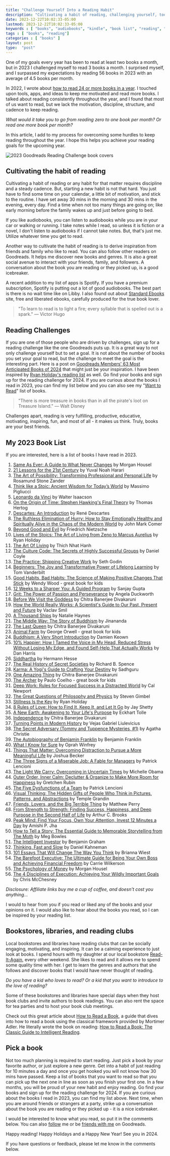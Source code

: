```yaml
---
title: "Challenge Yourself Into a Reading Habit"
description: "Cultivating a habit of reading, challenging yourself, tools and apps to help develop a reading habit, book reading lists and resources."
date: 2023-12-22T10:02:33-05:00
lastmod: 2023-12-22T10:02:33-05:00
keywords : [ "books", "audiobooks", "kindle", "book list", "reading", "bookclub", "habit", "book stores", "libraries"]
tags : [ "books", "reading"]
categories : [ "books" ]
layout: post
type:  "post"
---
```


One of my goals every year has been to read at least two books a month, but in 2023 I challenged myself to read 3 books a month. I surprised myself, and I surpassed my expectations by reading 56 books in 2023 with an average of 4.5 books per month. 

In 2022, I wrote about [how to read 24 or more books in a year](/posts/how-to-read-24-or-more-books-in-a-year/). I touched upon tools, apps, and ideas to keep me motivated and read more books. I talked about reading consistently throughout the year, and I found that most of us want to read, but we lack the motivation, discipline, structure, and cadence to keep reading.

*What would it take you to go from reading zero to one book per month? Or read one more book per month?*

In this article, I add to my process for overcoming some hurdles to keep reading throughout the year. I hope this helps you achieve your reading goals for the upcoming year. 
<!--more-->

![2023 Goodreads Reading Challenge book covers](https://github.com/rupakg/blog/assets/8188/9913ac1a-a8d5-47a8-8fdf-5d656d389988)

## Cultivating the habit of reading

Cultivating a habit of reading or any habit for that matter requires discipline and a steady cadence. But, starting a new habit is not that hard. You just have to find some time on your calendar, a little bit of motivation, and stick to the routine. I have set away 30 mins in the morning and 30 mins in the evening, every day. Find a time when not too many things are going on; like early morning before the family wakes up and just before going to bed. 

If you like audiobooks, you can listen to audiobooks while you are in your car or walking or running. I take notes while I read, so unless it is fiction or a novel, I don't listen to audiobooks if I cannot take notes. But, that's just me. Utilize whatever time you get to read.

Another way to cultivate the habit of reading is to derive inspiration from friends and family who like to read. You can also follow other readers on Goodreads. It helps me discover new books and genres. It is also a great social avenue to interact with your friends, family, and followers. A conversation about the book you are reading or they picked up, is a good icebreaker.

A recent addition to my list of apps is Spotify. If you have a premium subscription, Spotify is putting out a lot of good audiobooks. The best part is there is no wait time like on Libby. I also found out about [Standard Ebooks](https://standardebooks.org) site, free and liberated ebooks, carefully produced for the true book lover.

>"To learn to read is to light a fire; every syllable that is spelled out is a spark." ― Victor Hugo

## Reading Challenges

If you are one of those people who are driven by challenges, sign up for a reading challenge like the one Goodreads puts up. It is a great way to not only challenge yourself but to set a goal. It is not about the number of books you set your goal to read, but the challenge to meet the goal is the interesting part. Here is a post on [Goodreads Members' 63 Most Anticipated Books of 2024](https://www.goodreads.com/blog/show/2673-goodreads-members-most-anticipated-books-of-2024?ref=MA24_eb) that might just be your inspiration. I have been inspired by [Ryan Holiday's reading list](https://ryanholiday.net/the-reading-list/) as well. Go find your books and sign up for the reading challenge for 2024. If you are curious about the books I read in 2023, you can find my list below and you can also see my "[Want to Read](https://www.goodreads.com/review/list/30107236-rupak-ganguly?ref=nav_mybooks&shelf=to-read)" list of books.

>"There is more treasure in books than in all the pirate's loot on Treasure Island." ― Walt Disney

Challenges apart, reading is very fulfilling, productive, educative, motivating, inspiring, fun, and most of all - it makes us think. Truly, books are your best friends.

## My 2023 Book List

If you are interested, here is a list of books I have read in 2023.

1. [Same As Ever: A Guide to What Never Changes](https://amzn.to/47ojGDD) by Morgan Housel
2. [21 Lessons for the 21st Century](https://amzn.to/3RyyUzH) by Yuval Noah Harari
3. [The Art of Possibility: Transforming Professional and Personal Life](https://amzn.to/4artH5B) by Rosamund Stone Zander
4. [Think like a Stoic: Ancient Wisdom for Today’s World](https://amzn.to/41wgpk1) by Massimo Pigliucci
5. [Leonardo da Vinci](https://amzn.to/48ubUJh) by Walter Isaacson
6. [On the Origin of Time: Stephen Hawking's Final Theory](https://amzn.to/48nZbHW) by Thomas Hertog
7. [Descartes: An Introduction](https://amzn.to/3RsZ3QF) by René Descartes
8. [The Ruthless Elimination of Hurry: How to Stay Emotionally Healthy and Spiritually Alive in the Chaos of the Modern World](https://amzn.to/3v64e1s) by John Mark Comer
9. [Beyond Good and Evil](https://amzn.to/41wgMuV) by Friedrich Nietzsche
10. [Lives of the Stoics: The Art of Living from Zeno to Marcus Aurelius](https://amzn.to/41yvf9F) by Ryan Holiday
11. [The Art Of Living](https://amzn.to/487e6Xl) by Thich Nhat Hanh
12. [The Culture Code: The Secrets of Highly Successful Groups](https://amzn.to/3RRoEnE) by Daniel Coyle
13. [The Practice: Shipping Creative Work](https://amzn.to/3RR0ee0) by Seth Godin
14. [Beginners: The Joy and Transformative Power of Lifelong Learning](https://amzn.to/3NAL5e9) by Tom Vanderbilt
15. [Good Habits, Bad Habits: The Science of Making Positive Changes That Stick](https://amzn.to/3txuD7G) by Wendy Wood - great book for kids
16. [12 Weeks to a Sharper You: A Guided Program](https://amzn.to/48r05Dt) by Sanjay Gupta
17. [Grit: The Power of Passion and Perseverance](https://amzn.to/3Rpv380) by Angela Duckworth
18. [Before We Visit the Goddess](https://amzn.to/3vdmOEY) by Chitra Banerjee Divakaruni
19. [How the World Really Works: A Scientist's Guide to Our Past, Present and Future](https://amzn.to/473JSDe) by Vaclav Smil
20. [A Thousand Ships](https://amzn.to/4ayFkHN) by Natalie Haynes
21. [The Middle Way: The Story of Buddhism](https://amzn.to/3v9aTYF) by Jinananda
22. [The Last Queen](https://amzn.to/48KD5Qf) by Chitra Banerjee Divakaruni
23. [Animal Farm](https://amzn.to/3v75UYq) by George Orwell - great book for kids
24. [Buddhism: A Very Short Introduction](https://amzn.to/3TukraM) by Damien Keown
25. [10% Happier: How I Tamed the Voice in My Head, Reduced Stress Without Losing My Edge, and Found Self-Help That Actually Works](https://amzn.to/3tj3mGd) by Dan Harris
26. [Siddhartha](https://amzn.to/4889BLV) by Hermann Hesse
27. [The Real History of Secret Societies](https://amzn.to/41z1HJl) by Richard B. Spence
28. [Karma: A Yogi's Guide to Crafting Your Destiny](https://amzn.to/3GP4xjM) by Sadhguru
29. [One Amazing Thing](https://amzn.to/481KuKO) by Chitra Banerjee Divakaruni
30. [The Archer](https://amzn.to/48slCf3) by Paulo Coelho - great book for kids
31. [Deep Work: Rules for Focused Success in a Distracted World](https://amzn.to/41EFf1h) by Cal Newport
32. [The Great Questions of Philosophy and Physics](https://amzn.to/3Tz4Gzt) by Steven Gimbel
33. [Stillness Is the Key](https://amzn.to/3vj5Kgs) by Ryan Holiday
34. [8 Rules of Love: How to Find It, Keep It, and Let It Go](https://amzn.to/3TRwYW7) by Jay Shetty
35. [A New Earth: Awakening to Your Life's Purpose](https://amzn.to/3vbDc8U) by Eckhart Tolle
36. [Independence](https://amzn.to/485fmu4) by Chitra Banerjee Divakaruni
37. [Turning Points in Modern History](https://amzn.to/3RtAvad) by Vejas Gabriel Liulevicius
38. [The Secret Adversary (Tommy and Tuppence Mysteries, #1)](https://amzn.to/3RvC4EE) by Agatha Christie
39. [The Autobiography of Benjamin Franklin](https://amzn.to/3GPY3RN) by Benjamin Franklin
40. [What I Know for Sure](https://amzn.to/48pAtab) by Oprah Winfrey
41. [Things That Matter: Overcoming Distraction to Pursue a More Meaningful Life](https://amzn.to/486TVZy) by Joshua Becker
42. [The Three Signs of a Miserable Job: A Fable for Managers](https://amzn.to/4asdXPJ) by Patrick Lencioni
43. [The Light We Carry: Overcoming in Uncertain Times](https://amzn.to/4asK4ih) by Michelle Obama
44. [Outer Order, Inner Calm: Declutter & Organize to Make More Room for Happiness](https://amzn.to/3NZvhlJ) by Gretchen Rubin
45. [The Five Dysfunctions of a Team](https://amzn.to/3RRkImM) by Patrick Lencioni
46. [Visual Thinking: The Hidden Gifts of People Who Think in Pictures, Patterns, and Abstractions](https://amzn.to/3v77A4a) by Temple Grandin
47. [Friends, Lovers, and the Big Terrible Thing](https://amzn.to/486U6nG) by Matthew Perry
48. [From Strength to Strength: Finding Success, Happiness, and Deep Purpose in the Second Half of Life](https://amzn.to/4870lb8) by Arthur C. Brooks
49. [Peak Mind: Find Your Focus, Own Your Attention, Invest 12 Minutes a Day](https://amzn.to/3GQnAu3) by Amishi P. Jha
50. [How to Tell a Story: The Essential Guide to Memorable Storytelling from The Moth](https://amzn.to/477WmKa) by Meg Bowles
51. [The Intelligent Investor](https://amzn.to/3TFkEIp) by Benjamin Graham
52. [Thinking, Fast and Slow](https://amzn.to/41EGzBh) by Daniel Kahneman
53. [101 Essays That Will Change The Way You Think](https://amzn.to/3TDh9C3) by Brianna Wiest
54. [The Barefoot Executive: The Ultimate Guide for Being Your Own Boss and Achieving Financial Freedom](https://amzn.to/4as8f0j) by Carrie Wilkerson
55. [The Psychology of Money](https://amzn.to/3NEnQ38) by Morgan Housel
56. [The 4 Disciplines of Execution: Achieving Your Wildly Important Goals](https://amzn.to/3RA1yAw) by Chris McChesney

*Disclosure: Affiliate links buy me a cup of coffee, and doesn't cost you anything...*

I would to hear from you if you read or liked any of the books and your opinions on it. I would also like to hear about the books you read, so I can be inspired by your reading list.

## Bookstores, libraries, and reading clubs

Local bookstores and libraries have reading clubs that can be socially engaging, motivating, and inspiring. It can be a calming experience to just look at books. I spend hours with my daughter at our local bookstore [Read-It-Again](https://www.read-it-again.com/), every other weekend. She likes to read and it allows me to spend some quality time with her. I get to learn the genres and authors that she follows and discover books that I would have never thought of reading.

*Do you have a kid who loves to read? Or a kid that you want to introduce to the love of reading?*

Some of these bookstores and libraries have special days when they host book clubs and invite authors to book readings. You can also rent the space for tea parties and to host your book club meetings. 

Check out this great article about [How to Read a Book](https://fs.blog/how-to-read-a-book/), a guide that dives into how to read a book using the classical framework provided by Mortimer Adler. He literally wrote the book on reading: [How to Read a Book: The Classic Guide to Intelligent Reading](https://amzn.to/3RRupBF).

## Pick a book

Not too much planning is required to start reading. Just pick a book by your favorite author, or just explore a new genre. Get into a habit of just reading for 10 minutes a day and once you get hooked you will not know how 30 mins have passed. Keep a list of books that you want to read so that you can pick up the next one in line as soon as you finish your first one. In a few months, you will be proud of your new habit and enjoy reading. Go find your books and sign up for the reading challenge for 2024. If you are curious about the books I read in 2023, you can find my list above. Next time, when you are around friends or strangers at a party, strike up a conversation about the book you are reading or they picked up - it is a nice icebreaker.

I would be interested to know what you read, so put it in the comments below. You can also [follow](https://www.goodreads.com/user/show/30107236-rupak-ganguly) me or be [friends with me](https://www.goodreads.com/friend?ref=nav_profile_friends) on Goodreads.

Happy reading! Happy Holidays and a Happy New Year! See you in 2024.

If you have questions or feedback, please let me know in the comments below.
